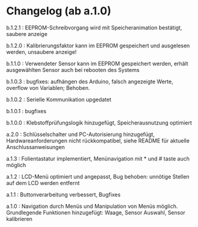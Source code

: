 # Changelog (ab a.1.0)

b.1.2.1 : EEPROM-Schreibvorgang wird mit Speicheranimation bestätigt, saubere anzeige

b.1.2.0 : Kalibrierungsfaktor kann im EEPROM gespeichert und ausgelesen werden, unsaubere anzeige!

b.1.1.0 : Verwendeter Sensor kann im EEPROM gespeichert werden, erhält ausgewählten Sensor auch bei rebooten des Systems

b.1.0.3 : bugfixes: aufhängen des Arduino, falsch angezeigte Werte, overflow von Variablen; Behoben.

b.1.0.2 : Serielle Kommunikation upgedatet

b.1.0.1 : bugfixes

b.1.0.0 : Klebstoffprüfungslogik hinzugefügt, Speicherausnutzung optimiert

a.2.0 : Schlüsselschalter und PC-Autorisierung hinzugefügt, Hardwareanforderungen nicht rückkompatibel, siehe README für aktuelle Anschlussanweisungen

a.1.3 : Folientastatur implementiert, Menünavigation mit * und # taste auch möglich

a.1.2 : LCD-Menü optimiert und angepasst, Bug behoben: unnötige Stellen auf dem LCD werden entfernt

a.1.1 : Buttonverarbeitung verbessert, Bugfixes

a.1.0 : Navigation durch Menüs und Manipulation von Menüs möglich. Grundlegende Funktionen hinzugefügt: Waage, Sensor Auswahl, Sensor kalibrieren

